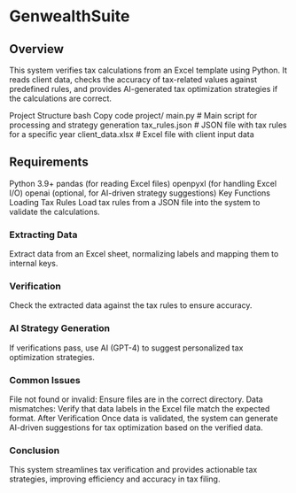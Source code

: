 # GenwealthSuite

## Overview
This system verifies tax calculations from an Excel template using Python. It reads client data, checks the accuracy of tax-related values against predefined rules, and provides AI-generated tax optimization strategies if the calculations are correct.

Project Structure
bash
Copy code
project/
   main.py               # Main script for processing and strategy generation
   tax_rules.json         # JSON file with tax rules for a specific year
   client_data.xlsx       # Excel file with client input data

## Requirements
Python 3.9+
pandas (for reading Excel files)
openpyxl (for handling Excel I/O)
openai (optional, for AI-driven strategy suggestions)
Key Functions
Loading Tax Rules
Load tax rules from a JSON file into the system to validate the calculations.

### Extracting Data
Extract data from an Excel sheet, normalizing labels and mapping them to internal keys.

### Verification
Check the extracted data against the tax rules to ensure accuracy.

### AI Strategy Generation
If verifications pass, use AI (GPT-4) to suggest personalized tax optimization strategies.

### Common Issues
File not found or invalid: Ensure files are in the correct directory.
Data mismatches: Verify that data labels in the Excel file match the expected format.
After Verification
Once data is validated, the system can generate AI-driven suggestions for tax optimization based on the verified data.

### Conclusion
This system streamlines tax verification and provides actionable tax strategies, improving efficiency and accuracy in tax filing.
